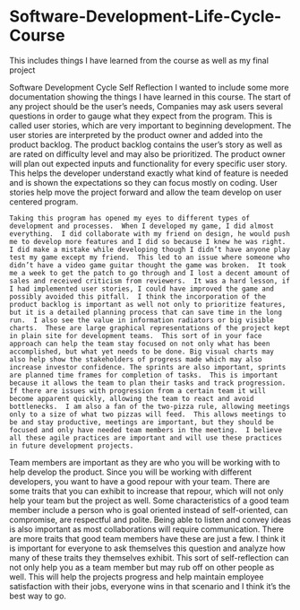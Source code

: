 # Software-Development-Life-Cycle-Course
This includes things I have learned from the course as well as my final project

Software Development Cycle Self Reflection
I wanted to include some more documentation showing the things I have learned in this course.  The start of any project should be the user’s needs, Companies may ask users several questions in order to gauge what they expect from the program.  This is called user stories, which are very important to beginning development.  The user stories are interpreted by the product owner and added into the product backlog.  The product backlog contains the user’s story as well as are rated on difficulty level and may also be prioritized.  The product owner will plan out expected inputs and functionality for every specific user story.  This helps the developer understand exactly what kind of feature is needed and is shown the expectations so they can focus mostly on coding.  User stories help move the project forward and allow the team develop on user centered program.  

	Taking this program has opened my eyes to different types of development and processes.  When I developed my game, I did almost everything.  I did collaborate with my friend on design, he would push me to develop more features and I did so because I knew he was right.  I did make a mistake while developing though I didn’t have anyone play test my game except my friend.  This led to an issue where someone who didn’t have a video game guitar thought the game was broken.  It took me a week to get the patch to go through and I lost a decent amount of sales and received criticism from reviewers.  It was a hard lesson, if I had implemented user stories, I could have improved the game and possibly avoided this pitfall.  I think the incorporation of the product backlog is important as well not only to prioritize features, but it is a detailed planning process that can save time in the long run.  I also see the value in information radiators or big visible charts.  These are large graphical representations of the project kept in plain site for development teams.  This sort of in your face approach can help the team stay focused on not only what has been accomplished, but what yet needs to be done. Big visual charts may also help show the stakeholders of progress made which may also increase investor confidence. The sprints are also important, sprints are planned time frames for completion of tasks.  This is important because it allows the team to plan their tasks and track progression.  If there are issues with progression from a certain team it will become apparent quickly, allowing the team to react and avoid bottlenecks.  I am also a fan of the two-pizza rule, allowing meetings only to a size of what two pizzas will feed.  This allows meetings to be and stay productive, meetings are important, but they should be focused and only have needed team members in the meeting.  I believe all these agile practices are important and will use these practices in future development projects. 

Team members are important as they are who you will be working with to help develop the product.  Since you will be working with different developers, you want to have a good repour with your team.  There are some traits that you can exhibit to increase that repour, which will not only help your team but the project as well.  Some characteristics of a good team member include a person who is goal oriented instead of self-oriented, can compromise, are respectful and polite.  Being able to listen and convey ideas is also important as most collaborations will require communication.  There are more traits that good team members have these are just a few.  I think it is important for everyone to ask themselves this question and analyze how many of these traits they themselves exhibit.  This sort of self-reflection can not only help you as a team member but may rub off on other people as well.  This will help the projects progress and help maintain employee satisfaction with their jobs, everyone wins in that scenario and I think it’s the best way to go.  

